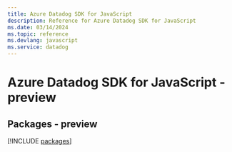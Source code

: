 ```yaml
---
title: Azure Datadog SDK for JavaScript
description: Reference for Azure Datadog SDK for JavaScript
ms.date: 03/14/2024
ms.topic: reference
ms.devlang: javascript
ms.service: datadog
---
```

# Azure Datadog SDK for JavaScript - preview
## Packages - preview
[!INCLUDE [packages](datadog-index.md)]